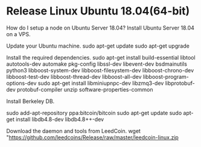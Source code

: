 # Release Linux Ubuntu 18.04(64-bit)
How do I setup a node on Ubuntu Server 18.04?
Install Ubuntu Server 18.04 on a VPS.

Update your Ubuntu machine.
sudo apt-get update
sudo apt-get upgrade

Install the required dependencies.
sudo apt-get install build-essential libtool autotools-dev automake pkg-config libssl-dev libevent-dev bsdmainutils python3 libboost-system-dev libboost-filesystem-dev libboost-chrono-dev libboost-test-dev libboost-thread-dev libboost-all-dev libboost-program-options-dev
sudo apt-get install libminiupnpc-dev libzmq3-dev libprotobuf-dev protobuf-compiler unzip software-properties-common

Install Berkeley DB.

sudo add-apt-repository ppa:bitcoin/bitcoin
sudo apt-get update
sudo apt-get install libdb4.8-dev libdb4.8++-dev

Download the daemon and tools from LeedCoin.
wget "https://github.com/leedcoins/Release/raw/master/leedcoin-linux.zip
